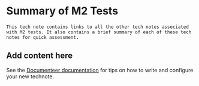 # Summary of M2 Tests

```{abstract}
This tech note contains links to all the other tech notes associated with M2 tests. It also contains a brief summary of each of these tech notes for quick assessment.
```

## Add content here

See the [Documenteer documentation](https://documenteer.lsst.io/technotes/index.html) for tips on how to write and configure your new technote.
